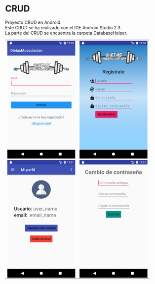 # CRUD

Proyecto CRUD en Android.
<br>
Este CRUD se ha realizado con el IDE Android Studio 2.3.
<br>
La parte del CRUD se encuentra la carpeta DatabaseHelper.
<br>

<table>
<tr>
<td><img align="left" width="220px" height="380px" src="Capturas/Login.png"/></td>

<td><img align="left" width="220px" height="380px" src="Capturas/Registro_Create.png"/></td>
</tr>
<tr>
<td><img align="left" width="220px" height="380px" src="Capturas/pass_delete.png"/></td>

<td><img align="left" width="220px" height="380px" src="Capturas/pass_update.png"/></td>
</tr>
</table>
